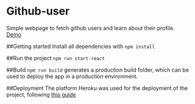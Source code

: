 # Github-user
Simple webpage to fetch github users and learn about their profile. \
[Demo](https://fedex995-github-user-search.herokuapp.com/)

##Getting started
Install all dependencies with ``npm install``

##Run the project
``npm run start-react``

##Build
``npm run build`` generates a production build folder, which can be used to deploy the app in a production environment.

##Deployment
The platform Heroku was used for the deployment of the project, following [this guide](#https://medium.com/jeremy-gottfrieds-tech-blog/tutorial-how-to-deploy-a-production-react-app-to-heroku-c4831dfcfa08)